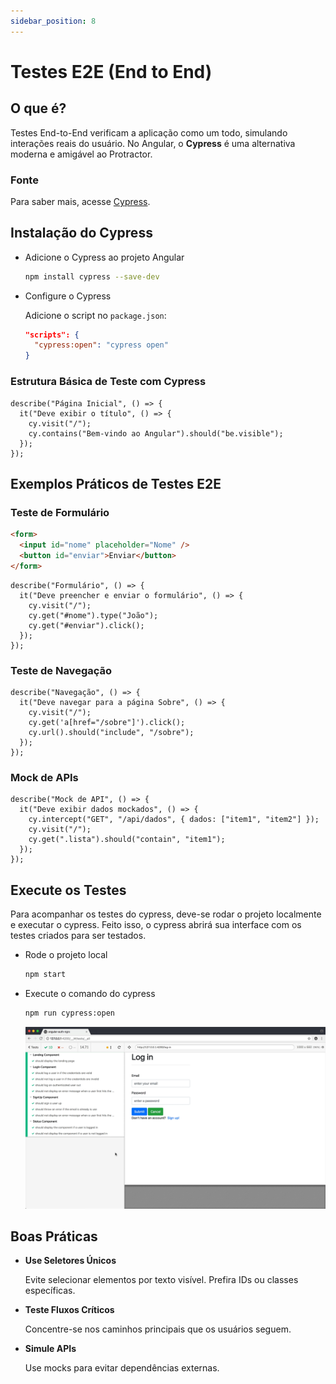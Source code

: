 ```yaml
---
sidebar_position: 8
---
```


# Testes E2E (End to End)

## O que é?

Testes End-to-End verificam a aplicação como um todo, simulando interações reais do usuário. No Angular, o **Cypress** é uma alternativa moderna e amigável ao Protractor.

### Fonte

Para saber mais, acesse [Cypress](https://docs.cypress.io/app/get-started/why-cypress).

## Instalação do Cypress

- Adicione o Cypress ao projeto Angular

  ```bash
  npm install cypress --save-dev
  ```

- Configure o Cypress

  Adicione o script no `package.json`:

  ```json showLineNumbers
  "scripts": {
    "cypress:open": "cypress open"
  }
  ```

### Estrutura Básica de Teste com Cypress

```tsx showLineNumbers
describe("Página Inicial", () => {
  it("Deve exibir o título", () => {
    cy.visit("/");
    cy.contains("Bem-vindo ao Angular").should("be.visible");
  });
});
```

## Exemplos Práticos de Testes E2E

### Teste de Formulário

```html showLineNumbers
<form>
  <input id="nome" placeholder="Nome" />
  <button id="enviar">Enviar</button>
</form>
```

```tsx showLineNumbers
describe("Formulário", () => {
  it("Deve preencher e enviar o formulário", () => {
    cy.visit("/");
    cy.get("#nome").type("João");
    cy.get("#enviar").click();
  });
});
```

### Teste de Navegação

```tsx showLineNumbers
describe("Navegação", () => {
  it("Deve navegar para a página Sobre", () => {
    cy.visit("/");
    cy.get('a[href="/sobre"]').click();
    cy.url().should("include", "/sobre");
  });
});
```

### Mock de APIs

```tsx showLineNumbers
describe("Mock de API", () => {
  it("Deve exibir dados mockados", () => {
    cy.intercept("GET", "/api/dados", { dados: ["item1", "item2"] });
    cy.visit("/");
    cy.get(".lista").should("contain", "item1");
  });
});
```

## Execute os Testes

Para acompanhar os testes do cypress, deve-se rodar o projeto localmente e executar o cypress. Feito isso, o cypress abrirá sua interface com os testes criados para ser testados.

- Rode o projeto local

  ```bash
  npm start
  ```

- Execute o comando do cypress

  ```bash
  npm run cypress:open
  ```

  ![Cypress Run](./img/cypress-run.gif)

## Boas Práticas

- **Use Seletores Únicos**

  Evite selecionar elementos por texto visível. Prefira IDs ou classes específicas.

- **Teste Fluxos Críticos**

  Concentre-se nos caminhos principais que os usuários seguem.

- **Simule APIs**

  Use mocks para evitar dependências externas.
